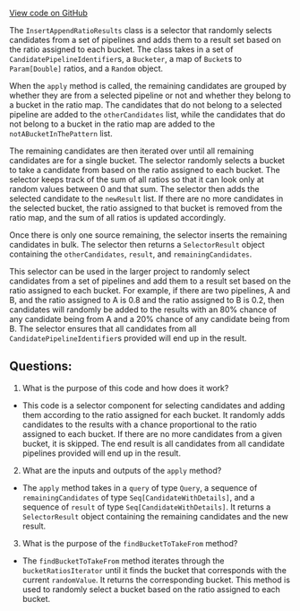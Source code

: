 [View code on GitHub](https://github.com/misbahsy/the-algorithm/product-mixer/component-library/src/main/scala/com/twitter/product_mixer/component_library/selector/InsertAppendRatioResults.scala)

The `InsertAppendRatioResults` class is a selector that randomly selects candidates from a set of pipelines and adds them to a result set based on the ratio assigned to each bucket. The class takes in a set of `CandidatePipelineIdentifier`s, a `Bucketer`, a map of `Bucket`s to `Param[Double]` ratios, and a `Random` object. 

When the `apply` method is called, the remaining candidates are grouped by whether they are from a selected pipeline or not and whether they belong to a bucket in the ratio map. The candidates that do not belong to a selected pipeline are added to the `otherCandidates` list, while the candidates that do not belong to a bucket in the ratio map are added to the `notABucketInThePattern` list. 

The remaining candidates are then iterated over until all remaining candidates are for a single bucket. The selector randomly selects a bucket to take a candidate from based on the ratio assigned to each bucket. The selector keeps track of the sum of all ratios so that it can look only at random values between 0 and that sum. The selector then adds the selected candidate to the `newResult` list. If there are no more candidates in the selected bucket, the ratio assigned to that bucket is removed from the ratio map, and the sum of all ratios is updated accordingly. 

Once there is only one source remaining, the selector inserts the remaining candidates in bulk. The selector then returns a `SelectorResult` object containing the `otherCandidates`, `result`, and `remainingCandidates`.

This selector can be used in the larger project to randomly select candidates from a set of pipelines and add them to a result set based on the ratio assigned to each bucket. For example, if there are two pipelines, A and B, and the ratio assigned to A is 0.8 and the ratio assigned to B is 0.2, then candidates will randomly be added to the results with an 80% chance of any candidate being from A and a 20% chance of any candidate being from B. The selector ensures that all candidates from all `CandidatePipelineIdentifier`s provided will end up in the result.
## Questions: 
 1. What is the purpose of this code and how does it work?
- This code is a selector component for selecting candidates and adding them according to the ratio assigned for each bucket. It randomly adds candidates to the results with a chance proportional to the ratio assigned to each bucket. If there are no more candidates from a given bucket, it is skipped. The end result is all candidates from all candidate pipelines provided will end up in the result.

2. What are the inputs and outputs of the `apply` method?
- The `apply` method takes in a `query` of type `Query`, a sequence of `remainingCandidates` of type `Seq[CandidateWithDetails]`, and a sequence of `result` of type `Seq[CandidateWithDetails]`. It returns a `SelectorResult` object containing the remaining candidates and the new result.

3. What is the purpose of the `findBucketToTakeFrom` method?
- The `findBucketToTakeFrom` method iterates through the `bucketRatiosIterator` until it finds the bucket that corresponds with the current `randomValue`. It returns the corresponding bucket. This method is used to randomly select a bucket based on the ratio assigned to each bucket.